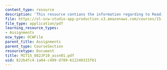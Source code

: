 ```yaml
---
content_type: resource
description: 'This resource contians the information regarding to Readings in AMO. '
file: https://ol-ocw-studio-app-production.s3.amazonaws.com/courses/15-082j-network-optimization-fall-2010/822b4fc41a04c499d789612240315f61_MIT15_082JF10_assn01.pdf
file_type: application/pdf
learning_resource_types:
- Assignments
ocw_type: OCWFile
parent_title: Assignments
parent_type: CourseSection
resourcetype: Document
title: MIT15_082JF10_assn01.pdf
uid: 822b4fc4-1a04-c499-d789-612240315f61
---
```

